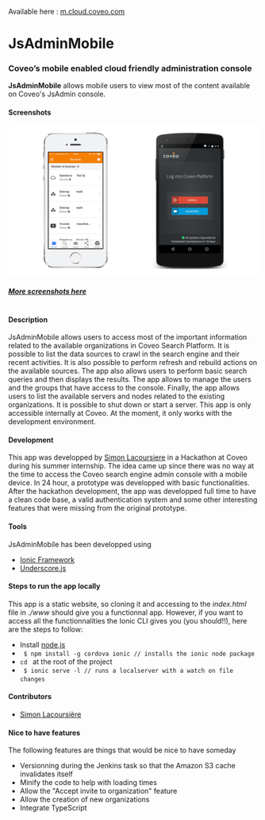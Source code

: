 Available here : [m.cloud.coveo.com](https://m.cloud.coveo.com)

# JsAdminMobile
### Coveo’s mobile enabled cloud friendly administration console

**JsAdminMobile** allows mobile users to view most of the content available on Coveo's JsAdmin console. 

#### Screenshots
![Screenshots](https://raw.githubusercontent.com/Coveo/JsAdminMobile/master/screenshot.png)
##### [More screenshots here](https://drive.google.com/folderview?id=0B2rBrydxhUyhflBXYUNIdEltMzVYV1FiTlhjVE4tV3RZeGU2dzRDcThCYnBJU25SQ21LSE0&usp=sharing)
#
#
#### Description
JsAdminMobile allows users to access most of the important information related to the available organizations in Coveo Search Platform. It is possible to list the data sources to crawl in the search engine and their recent activities. It is also possible to perform refresh and rebuild actions on the available sources. The app also allows users to perform basic search queries and then displays the results. The app allows to manage the users and the groups that have access to the console. Finally, the app allows users to list the available servers and nodes related to the existing organizations. It is possible to shut down or start a server. This app is only accessible internally at Coveo. At the moment, it only works with the development environment.

#### Development
This app was developped by [Simon Lacoursiere](https://github.com/lacoursieresimon) in a Hackathon at Coveo during his summer internship. The idea came up since there was no way at the time to access the Coveo search engine admin console with a mobile device. In 24 hour, a prototype was developped with basic functionalities. After the hackathon development, the app was developped full time to have a clean code base, a valid authentication system and some other interesting features that were missing from the original prototype.

#### Tools
JsAdminMobile has been developped using
* [Ionic Framework](http://ionicframework.com/)
* [Underscore.js](http://underscorejs.org/)

#### Steps to run the app locally
This app is a static website, so cloning it and accessing to the _index.html_ file in _./www_ should give you a functionnal app. However, if you want to access all the functionnalities the Ionic CLI gives you (you should!!), here are the steps to follow:
* Install [node.js](https://nodejs.org/)
* ``` $ npm install -g cordova ionic // installs the ionic node package```
* ```cd ``` at the root of the project
* ``` $ ionic serve -l // runs a localserver with a watch on file changes```

#### Contributors
* [Simon Lacoursière](https://github.com/lacoursieresimon)


#### Nice to have features
The following features are things that would be nice to have someday
* Versionning during the Jenkins task so that the Amazon S3 cache invalidates itself
* Minify the code to help with loading times
* Allow the "Accept invite to organization" feature
* Allow the creation of new organizations
* Integrate TypeScript
